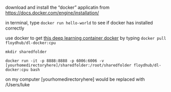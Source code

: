 
download and install the “docker” applicatin from https://docs.docker.com/engine/installation/

in terminal, type `docker run hello-world` to see if docker has installed correctly

use docker to get [this deep learning container docker](https://github.com/floydhub/dl-docker) by typing `docker pull floydhub/dl-docker:cpu`

`mkdir sharedfolder`

`docker run -it -p 8888:8888 -p 6006:6006 -v [yourhomedirectoryhere]/sharedfolder:/root/sharedfolder floydhub/dl-docker:cpu bash`

on my computer [yourhomedirectoryhere] would be replaced with /Users/luke
